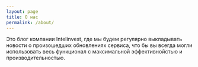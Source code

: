 ```yaml
---
layout: page
title: О нас
permalink: /about/
---
```

Это блог компании Intelinvest, где мы будем регулярно выкладывать новости о
произошедших обновлениях сервиса, что бы вы всегда могли использовать весь функционал с максимальной эффективнойстью и производительностью.
